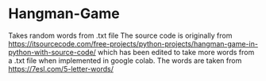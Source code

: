 # Hangman-Game
Takes random words from  .txt file 
The source code is originally from
https://itsourcecode.com/free-projects/python-projects/hangman-game-in-python-with-source-code/
which has been edited to take more words from a .txt file when implemented in google colab.
The words are taken from
https://7esl.com/5-letter-words/
